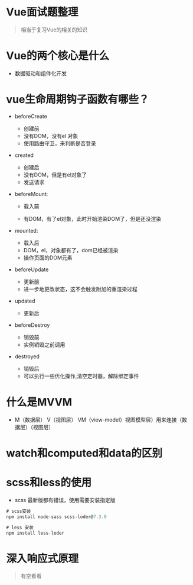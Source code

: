# Vue面试题整理

> 相当于复习Vue的相关的知识





# Vue的两个核心是什么

- 数据驱动和组件化开发



# vue生命周期钩子函数有哪些？

- beforeCreate
  - 创建前
  - 没有DOM，没有el 对象
  - 使用路由守卫，来判断是否登录

- created
  - 创建后
  - 没有DOM，但是有el对象了
  - 发送请求



- beforeMount: 

  - 载入前

  - 有DOM，有了el对象，此时开始渲染DOM了，但是还没渲染

- mounted:

  - 载入后
  - DOM，el，对象都有了，dom已经被渲染
  - 操作页面的DOM元素



- beforeUpdate
  - 更新前
  - 进一步地更改状态，这不会触发附加的重渲染过程
- updated
  - 更新后



- beforeDestroy
  - 销毁前
  - 实例销毁之前调用
- destroyed 
  - 销毁后
  - 可以执行一些优化操作,清空定时器，解除绑定事件





# 什么是MVVM

- M（数据层） V（视图层） VM（view-model）视图模型层）用来连接（数据层）（视图层）





# watch和computed和data的区别







# scss和less的使用

- scss 最新版都有错误，使用需要安装指定版

```js
# scss安装
npm install node-sass scss-loder@7.3.0

# less 安装
npm install less-loder
```









# 深入响应式原理

> 有空看看